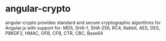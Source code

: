 angular-crypto
==============

angular-crypto provides standard and secure cryptographic algorithms for Angular.js with support for: MD5, SHA-1, SHA-256, RC4, Rabbit, AES, DES, PBKDF2, HMAC, OFB, CFB, CTR, CBC, Base64
